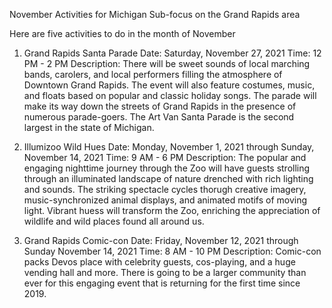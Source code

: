 November Activities for Michigan
  Sub-focus on the Grand Rapids area
  
Here are five activities to do in the month of November

1. Grand Rapids Santa Parade
   Date: Saturday, November 27, 2021
   Time: 12 PM - 2 PM
   Description: There will be sweet sounds of local marching bands, carolers, and local performers filling the atmosphere of Downtown Grand Rapids. 
   The event will also feature costumes, music, and floats based on popular and classic holiday songs. The parade will make its way down the streets
   of Grand Rapids in the presence of numerous parade-goers. The Art Van Santa Parade is the second largest in the state of Michigan.

2. Illumizoo Wild Hues
   Date: Monday, November 1, 2021 through Sunday, November 14, 2021
   Time: 9 AM - 6 PM
   Description: The popular and engaging nighttime journey through the Zoo will have guests strolling through an illuminated landscape of nature drenched with rich lighting and sounds. The striking spectacle cycles thorugh creative imagery, music-synchronized animal displays, and animated motifs of moving light. Vibrant huess will transform the Zoo, enriching the appreciation of wildlife and wild places found all around us.

3. Grand Rapids Comic-con
   Date: Friday, November 12, 2021 through Sunday November 14, 2021
   Time: 8 AM - 10 PM
   Description: Comic-con packs Devos place with celebrity guests, cos-playing, and a huge vending hall and more. There is going to be a larger community than ever for this engaging event that is returning for the first time since 2019.

   

                
